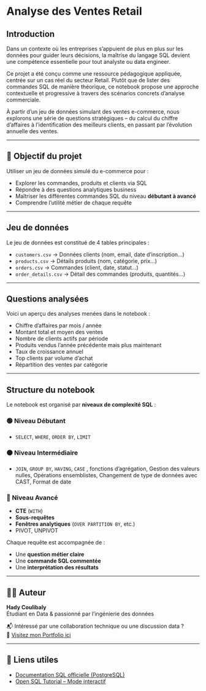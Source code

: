 # Analyse des Ventes Retail

## Introduction

Dans un contexte où les entreprises s’appuient de plus en plus sur les données pour guider leurs décisions, la maîtrise du langage SQL devient une compétence essentielle pour tout analyste ou data engineer.

Ce projet a été conçu comme une ressource pédagogique appliquée, centrée sur un cas réel du secteur Retail. Plutôt que de lister des commandes SQL de manière théorique, ce notebook propose une approche contextuelle et progressive à travers des scénarios concrets d’analyse commerciale.

À partir d’un jeu de données simulant des ventes e-commerce, nous explorons une série de questions stratégiques – du calcul du chiffre d’affaires à l’identification des meilleurs clients, en passant par l’évolution annuelle des ventes.


---


## 🎯 Objectif du projet

Utiliser un jeu de données simulé du e-commerce pour :

- Explorer les commandes, produits et clients via SQL
- Répondre à des questions analytiques business
- Maîtriser les différentes commandes SQL du niveau **débutant à avancé**
- Comprendre l’utilité métier de chaque requête


---


## Jeu de données

Le jeu de données est constitué de 4 tables principales :

- `customers.csv` → Données clients (nom, email, date d’inscription…)
- `products.csv` → Détails produits (nom, catégorie, prix…)
- `orders.csv` → Commandes (client, date, statut…)
- `order_details.csv` → Détail des commandes (produits, quantités…)


---


## Questions analysées

Voici un aperçu des analyses menées dans le notebook :

- Chiffre d’affaires par mois / année
- Montant total et moyen des ventes
- Nombre de clients actifs par période
- Produits vendus l’année précédente mais plus maintenant
- Taux de croissance annuel
- Top clients par volume d’achat
- Répartition des ventes par catégorie


---


## Structure du notebook

Le notebook est organisé par **niveaux de complexité SQL** :

### 🟢 Niveau Débutant
- `SELECT`, `WHERE`, `ORDER BY`, `LIMIT`

### 🟠 Niveau Intermédiaire
- `JOIN`, `GROUP BY`, `HAVING`, `CASE` , fonctions d’agrégation, Gestion des valeurs nulles, Opérations ensemblistes, Changement de type de données avec CAST, Format de date


### 🔵 Niveau Avancé
- **CTE** (`WITH`)
- **Sous-requêtes**
- **Fenêtres analytiques** (`OVER PARTITION BY`, etc.)
- PIVOT, UNPIVOT

Chaque requête est accompagnée de :
- Une **question métier claire**
- Une **commande SQL commentée**
- Une **interprétation des résultats**


---


## 👨‍💻 Auteur

**Hady Coulibaly**  
Étudiant en Data & passionné par l’ingénierie des données

📬 Intéressé par une collaboration technique ou une discussion data ?  
🔗 [Visitez mon Portfolio ici](https://hady-data-showcase.lovable.app/)

---

## 📎 Liens utiles

- [Documentation SQL officielle (PostgreSQL)](https://www.postgresql.org/docs/)
- [Open SQL Tutorial – Mode interactif](https://sqlbolt.com/)
